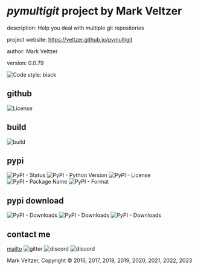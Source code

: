 # *pymultigit* project by Mark Veltzer

description: Help you deal with multiple git repositories

project website: https://veltzer.github.io/pymultigit

author: Mark Veltzer

version: 0.0.79

![Code style: black](https://img.shields.io/badge/code%20style-black-000000.svg)

## github

![License](https://img.shields.io/github/license/veltzer/pytconf)

## build

![build](https://github.com/veltzer/pymultigit/workflows/build/badge.svg)

## pypi

![PyPI - Status](https://img.shields.io/pypi/status/pymultigit)
![PyPI - Python Version](https://img.shields.io/pypi/pyversions/pymultigit)
![PyPI - License](https://img.shields.io/pypi/l/pymultigit)
![PyPI - Package Name](https://img.shields.io/pypi/v/pymultigit)
![PyPI - Format](https://img.shields.io/pypi/format/pymultigit)

## pypi download

![PyPI - Downloads](https://img.shields.io/pypi/dd/pymultigit)
![PyPI - Downloads](https://img.shields.io/pypi/dw/pymultigit)
![PyPI - Downloads](https://img.shields.io/pypi/dm/pymultigit)



## contact me
[mailto](mailto:mark.veltzer@gmail.com)
![gitter](https://img.shields.io/gitter/room/veltzer/mark.veltzer)
![discord](https://img.shields.io/discord/719336281624281119)
![discord](https://img.shields.io/discord/719336282194444302)

Mark Veltzer, Copyright © 2016, 2017, 2018, 2019, 2020, 2021, 2022, 2023
